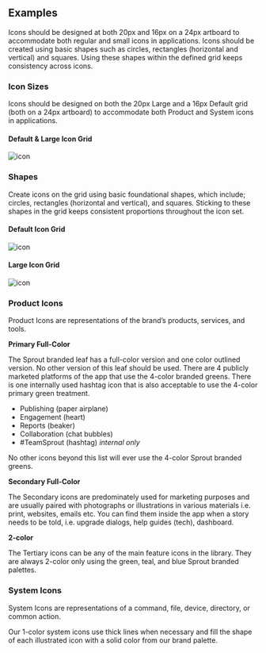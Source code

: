 ## Examples

Icons should be designed at both 20px and 16px on a 24px artboard to accommodate both regular and small icons in applications. Icons should be created using basic shapes such as circles, rectangles (horizontal and vertical) and squares. Using these shapes within the defined grid keeps consistency across icons.

### Icon Sizes

Icons should be designed on both the 20px Large and a 16px Default grid (both on a 24px artboard) to accommodate both Product and System icons in applications.

#### Default & Large Icon Grid

![icon](/assets/SEEDS-Icon-Grids.svg)

### Shapes

Create icons on the grid using basic foundational shapes, which include; circles, rectangles (horizontal and vertical), and squares. Sticking to these shapes in the grid keeps consistent proportions throughout the icon set.

#### Default Icon Grid

![icon](/assets/SEEDS-Default-Icon-Shapes-Grid.svg)

#### Large Icon Grid

![icon](/assets/SEEDS-Large-Icon-Shapes-Grid.svg)


### Product Icons

Product Icons are representations of the brand’s products, services, and tools.

**Primary Full-Color**

The Sprout branded leaf has a full-color version and one color outlined version. No other version of this leaf should be used. There are 4 publicly marketed platforms of the app that use the 4-color branded greens. There is one internally used hashtag icon that is also acceptable to use the 4-color primary green treatment.

- Publishing (paper airplane)
- Engagement (heart)
- Reports (beaker)
- Collaboration (chat bubbles)
- #TeamSprout (hashtag) *internal only*

No other icons beyond this list will ever use the 4-color Sprout branded greens.

**Secondary Full-Color**

The Secondary icons are predominately used for marketing purposes and are usually paired with photographs or illustrations in various materials i.e. print, websites, emails etc. You can find them inside the app when a story needs to be told, i.e. upgrade dialogs, help guides (tech), dashboard.

**2-color**

The Tertiary icons can be any of the main feature icons in the library. They are always 2-color only using the green, teal, and blue Sprout branded palettes.

### System Icons

System Icons are representations of a command, file, device, directory, or common action.

Our 1-color system icons use thick lines when necessary and fill the shape of each illustrated icon with a solid color from our brand palette.
